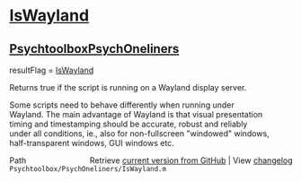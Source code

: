 # [IsWayland](IsWayland)
## [Psychtoolbox](Psychtoolbox)[PsychOneliners](PsychOneliners)

resultFlag = [IsWayland](IsWayland)  
  
Returns true if the script is running on a Wayland display server.  
  
Some scripts need to behave differently when running under  
Wayland. The main advantage of Wayland is that visual presentation  
timing and timestamping should be accurate, robust and reliably  
under all conditions, ie., also for non-fullscreen "windowed" windows,  
half-transparent windows, GUI windows etc.  




<div class="code_header" style="text-align:right;">
  <span style="float:left;">Path&nbsp;&nbsp;</span> <span class="counter">Retrieve <a href=
  "https://raw.github.com/Psychtoolbox-3/Psychtoolbox-3/beta/Psychtoolbox/PsychOneliners/IsWayland.m">current version from GitHub</a> | View <a href=
  "https://github.com/Psychtoolbox-3/Psychtoolbox-3/commits/beta/Psychtoolbox/PsychOneliners/IsWayland.m">changelog</a></span>
</div>
<div class="code">
  <code>Psychtoolbox/PsychOneliners/IsWayland.m</code>
</div>

